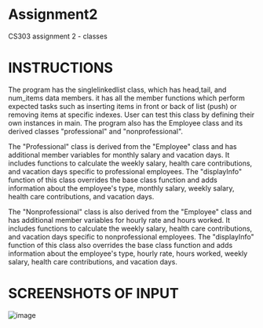 # Assignment2
CS303 assignment 2 - classes

# INSTRUCTIONS
The program has the singlelinkedlist class, which has head,tail, and num_items data members. it has all the member functions which perform expected tasks such as inserting items in front or back of list (push) or removing items at specific indexes. User can test this class by defining their own instances in main. The program also has the Employee class and its derived classes "professional" and "nonprofessional". 

The "Professional" class is derived from the "Employee" class and has additional member variables for monthly salary and vacation days. It includes functions to calculate the weekly salary, health care contributions, and vacation days specific to professional employees. The "displayInfo" function of this class overrides the base class function and adds information about the employee's type, monthly salary, weekly salary, health care contributions, and vacation days.

The "Nonprofessional" class is also derived from the "Employee" class and has additional member variables for hourly rate and hours worked. It includes functions to calculate the weekly salary, health care contributions, and vacation days specific to nonprofessional employees. The "displayInfo" function of this class also overrides the base class function and adds information about the employee's type, hourly rate, hours worked, weekly salary, health care contributions, and vacation days. 

# SCREENSHOTS OF INPUT
![image](https://github.com/HashAbdulla/Assignment2/assets/113187737/bdd90ef9-d1b6-4188-a120-9e58f5718902)

